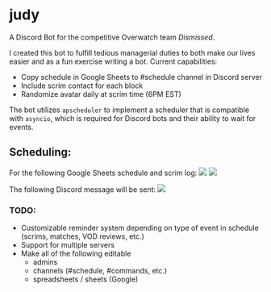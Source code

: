 # judy
A Discord Bot for the competitive Overwatch team _Dismissed_.

I created this bot to fulfill tedious managerial duties to both make our lives easier and as a fun exercise writing a bot.  Current capabilities:

- Copy schedule in Google Sheets to #schedule channel in Discord server
- Include scrim contact for each block
- Randomize avatar daily at scrim time (6PM EST)

The bot utilizes `apscheduler` to implement a scheduler that is compatible with `asyncio`, which is required for Discord bots and their ability to wait for events.

## Scheduling:
For the following Google Sheets schedule and scrim log:
![](https://i.imgur.com/kcMYob5.png)
![](https://i.imgur.com/gpsDYuk.png)

The following Discord message will be sent:
![](https://i.imgur.com/7SpwMFv.png)

### TODO:
- Customizable reminder system depending on type of event in schedule (scrims, matches, VOD reviews, etc.)
- Support for multiple servers
- Make all of the following editable
    - admins
    - channels (#schedule, #commands, etc.)
    - spreadsheets / sheets (Google)
